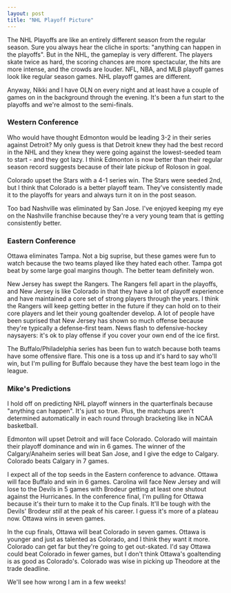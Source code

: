 ```yaml
---
layout: post
title: "NHL Playoff Picture"
---
```


<p>The NHL Playoffs are like an entirely different season from the regular season. Sure you always hear the cliche in sports: "anything can happen in the playoffs". But in the NHL, the gameplay is very different. The players skate twice as hard, the scoring chances are more spectacular, the hits are more intense, and the crowds are louder. NFL, NBA, and MLB playoff games look like regular season games. NHL playoff games are different. </p>
<p>Anyway, Nikki and I have OLN on every night and at least have a couple of games on in the background through the evening. It's been a fun start to the playoffs and we're almost to the semi-finals.</p>
<h3>Western Conference</h3> 
<p>Who would have thought Edmonton would be leading 3-2 in their series against Detroit? My only guess is that Detroit knew they had the best record in the NHL and they knew they were going against the lowest-seeded team to start - and they got lazy. I think Edmonton is now better than their regular season record suggests because of their late pickup of Roloson in goal.</p>
<p>Colorado upset the Stars with a 4-1 series win. The Stars were seeded 2nd, but I think that Colorado is a better playoff team. They've consistently made it to the playoffs for years and always turn it on in the post season. </p>
<p>Too bad Nashville was eliminated by San Jose. I've enjoyed keeping my eye on the Nashville franchise because they're a very young team that is getting consistently better.</p>
<h3>Eastern Conference</h3> 
<p>Ottawa eliminates Tampa. Not a big suprise, but these games were fun to watch because the two teams played like they hated each other. Tampa got beat by some large goal margins though. The better team definitely won.</p>
<p>New Jersey has swept the Rangers. The Rangers fell apart in the playoffs, and New Jersey is like Colorado in that they have a lot of playoff experience and have maintained a core set of strong players through the years. I think the Rangers will keep getting better in the future if they can hold on to their core players and let their young goaltender develop. A lot of people have been suprised that New Jersey has shown so much offense because they're typically a defense-first team. News flash to defensive-hockey naysayers: it's ok to play offense if you cover your own end of the ice first.</p>
<p>The Buffalo/Philadelphia series has been fun to watch because both teams have some offensive flare. This one is a toss up and it's hard to say who'll win, but I'm pulling for Buffalo because they have the best team logo in the league.</p>
<h3>Mike's Predictions</h3> 
<p>I hold off on predicting NHL playoff winners in the quarterfinals because "anything can happen".  It's just so true.  Plus, the matchups aren't determined automatically in each round through bracketing like in NCAA basketball.  </p>
<p>Edmonton will upset Detroit and will face Colorado.  Colorado will maintain their playoff dominance and win in 6 games.  The winner of the Calgary/Anaheim series will beat San Jose, and I give the edge to Calgary.  Colorado beats Calgary in 7 games.</p>
<p>I expect all of the top seeds in the Eastern conference to advance.  Ottawa will face Buffalo and win in 6 games.  Carolina will face New Jersey and will lose to the Devils in 5 games with Brodeur getting at least one shutout against the Hurricanes.  In the conference final, I'm pulling for Ottawa because it's their turn to make it to the Cup finals.    It'll be tough with the Devils' Brodeur <em>still</em> at the peak of his career.  I guess it's more of a plateau now.  Ottawa wins in seven games.</p>
<p>In the cup finals, Ottawa will beat Colorado in seven games.  Ottawa is younger and just as talented as Colorado, and I think they want it more.  Colorado can get far but they're going to get out-skated.  I'd say Ottawa could beat Colorado in fewer games, but I don't think Ottawa's goaltending is as good as Colorado's.  Colorado was wise in picking up Theodore at the trade deadline.</p>
  
<p>We'll see how wrong I am in a few weeks!</p>
 
